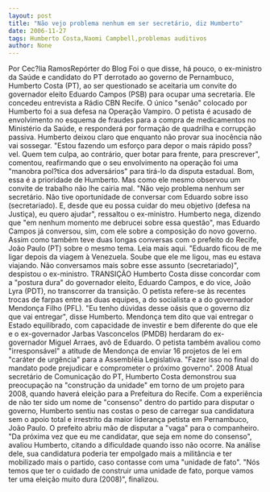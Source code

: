 ```yaml
---
layout: post
title: "Não vejo problema nenhum em ser secretário, diz Humberto"
date: 2006-11-27
tags: Humberto Costa,Naomi Campbell,problemas auditivos
author: None
---
```


Por Cec?lia RamosRepórter do Blog
Foi o que disse, há pouco, o ex-ministro da Saúde e candidato do PT derrotado ao governo de Pernambuco, Humberto Costa (PT), ao ser questionado se aceitaria um convite do governador eleito Eduardo Campos (PSB) para ocupar uma secretaria. Ele concedeu entrevista&nbsp;a Rádio CBN Recife.
O único \"senão\" colocado por Humberto foi a sua defesa na Operação Vampiro. O petista é acusado de envolvimento no esquema de fraudes para a compra de medicamentos no Ministério da Saúde, e responderá por formação de quadrilha e corrupção passiva.
Humberto deixou claro que enquanto não provar sua inocência não vai sossegar. \"Estou fazendo um esforço para depor o mais rápido poss?vel. Quem tem culpa, ao contrário, quer botar para frente, para prescrever\", comentou, reafirmando que o seu envolvimento na operação foi uma \"manobra pol?tica dos adversários\" para tirá-lo da disputa&nbsp;estadual.
Bom, essa é a prioridade de Humberto. Mas como ele mesmo observou um convite de trabalho não lhe cairia mal. \"Não vejo problema nenhum ser secretário. Não tive oportunidade de conversar com Eduardo sobre isso (secretariado). E, desde que eu possa cuidar do meu objetivo (defesa na Justiça), eu quero ajudar\", ressaltou o ex-ministro. 
Humberto nega, dizendo que \"em nenhum momento me debrucei sobre essa questão\", mas Eduardo Campos já conversou, sim, com ele sobre a composição do novo governo. Assim como também teve duas longas conversas com o prefeito do Recife, João Paulo (PT) sobre o mesmo tema. Leia mais aqui. 
\"Eduardo ficou de me ligar depois da viagem à Venezuela. Soube que ele me ligou, mas eu estava viajando. Não conversamos mais sobre esse assunto (secretariado)\", despistou o ex-ministro.
TRANSIÇÃO
Humberto Costa disse concordar com a \"postura dura\" do governador eleito, Eduardo Campos, e do vice, João Lyra (PDT), no transcorrer da transição. O petista refere-se às recentes trocas de farpas entre as duas equipes, a do socialista e a do governador Mendonça Filho (PFL).
\"Eu tenho dúvidas desse oásis que o governo diz que vai entregar\", disse Humberto. Mendonça tem dito que vai entregar o Estado equilibrado, com capacidade de investir e bem diferente do que ele e o ex-governador Jarbas Vasconcelos (PMDB) herdaram do ex-governador Miguel Arraes, avô de Eduardo.
O petista também avaliou como \"irresponsável\" a atitude de Mendonça de enviar 16 projetos de lei em \"caráter de urgência\" para a Assembléia Legislativa. \"Fazer isso no final do mandato pode prejudicar e comprometer o próximo governo\". 
2008
Atual secretário de Comunicação do PT, Humberto Costa demonstrou sua preocupação na \"construção da unidade\" em torno de um projeto para 2008, quando haverá eleição para a Prefeitura do Recife.
Com a experiência de não ter sido um nome de \"consenso\" dentro do partido para disputar o governo, Humberto sentiu nas costas o peso de carregar sua candidatura sem o apoio total e irrestrito da maior liderança petista em Pernambuco, João Paulo. O prefeito abriu mão de disputar a \"vaga\" para o companheiro. 
\"Da próxima vez que eu me candidatar, que seja em nome do consenso\", avaliou Humberto, citando a dificuldade quando isso não ocorre. Na análise dele, sua candidatura poderia ter empolgado mais a militância e ter mobilizado mais o partido, caso contasse com uma \"unidade de fato\". 
\"Nós temos que ter o cuidado de construir uma unidade de fato, porque vamos ter uma eleição muito dura (2008)\", finalizou.  